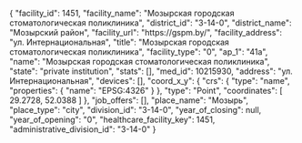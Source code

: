 {
    "facility_id": 1451,
    "facility_name": "Мозырская городская стоматологическая поликлиника",
    "district_id": "3-14-0",
    "district_name": "Мозырский район",
    "facility_url": "https:\/\/gspm.by\/",
    "facility_address": "ул. Интернациональная",
    "title": "Мозырская городская стоматологическая поликлиника",
    "facility_type": "0",
    "ap_1": "41а",
    "name": "Мозырская городская стоматологическая поликлиника",
    "state": "private institution",
    "stats": [],
    "med_id": 10215930,
    "address": "ул. Интернациональная",
    "devices": [],
    "coord_x_y": {
        "crs": {
            "type": "name",
            "properties": {
                "name": "EPSG:4326"
            }
        },
        "type": "Point",
        "coordinates": [
            29.2728,
            52.0388
        ]
    },
    "job_offers": [],
    "place_name": "Мозырь",
    "place_type": "city",
    "division_id": "3-14-0",
    "year_of_closing": null,
    "year_of_opening": "0",
    "healthcare_facility_key": 1451,
    "administrative_division_id": "3-14-0"
}